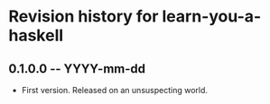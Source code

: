 # Revision history for learn-you-a-haskell

## 0.1.0.0 -- YYYY-mm-dd

* First version. Released on an unsuspecting world.
